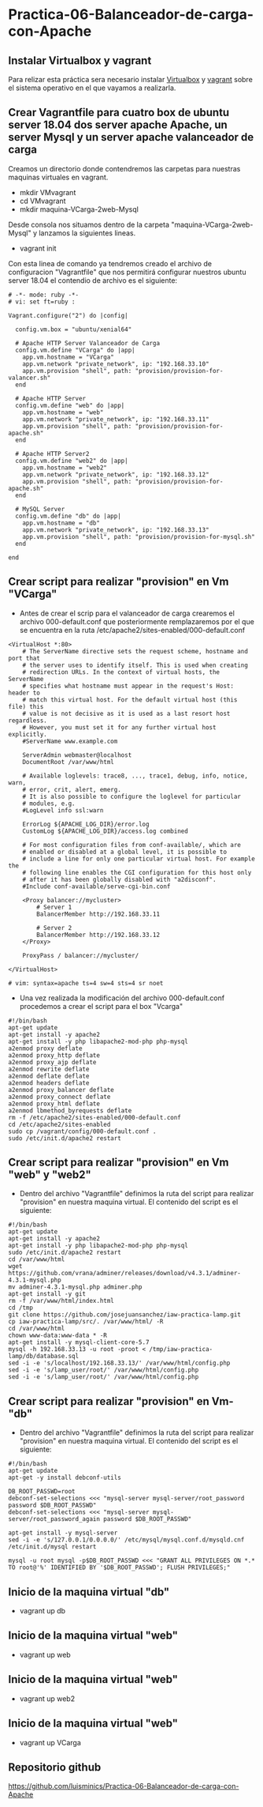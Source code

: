 # Practica-06-Balanceador-de-carga-con-Apache

## Instalar Virtualbox y vagrant
Para relizar esta práctica sera necesario instalar [Virtualbox](https://www.virtualbox.org/wiki/Downloads) y [vagrant](https://www.vagrantup.com/downloads.html) sobre el sistema operativo en el que vayamos a realizarla.

## Crear Vagrantfile para cuatro box de ubuntu server 18.04 dos server apache Apache, un server Mysql y un server apache valanceador de carga

Creamos un directorio donde contendremos las carpetas para nuestras maquinas virtuales en vagrant.
-  mkdir VMvagrant
-  cd VMvagrant
-  mkdir maquina-VCarga-2web-Mysql

Desde consola nos situamos dentro de la carpeta "maquina-VCarga-2web-Mysql" y lanzamos la siguientes lineas.

- vagrant init

Con esta linea de comando ya tendremos creado el archivo de configuracion "Vagrantfile" que nos permitirá configurar nuestros ubuntu server 18.04 el contendio de archivo es el siguiente:
~~~
# -*- mode: ruby -*-
# vi: set ft=ruby :

Vagrant.configure("2") do |config|

  config.vm.box = "ubuntu/xenial64"

  # Apache HTTP Server Valanceador de Carga
  config.vm.define "VCarga" do |app|
    app.vm.hostname = "VCarga"
    app.vm.network "private_network", ip: "192.168.33.10"
    app.vm.provision "shell", path: "provision/provision-for-valancer.sh"
  end
  
  # Apache HTTP Server
  config.vm.define "web" do |app|
    app.vm.hostname = "web"
    app.vm.network "private_network", ip: "192.168.33.11"
    app.vm.provision "shell", path: "provision/provision-for-apache.sh"
  end

  # Apache HTTP Server2
  config.vm.define "web2" do |app|
    app.vm.hostname = "web2"
    app.vm.network "private_network", ip: "192.168.33.12"
    app.vm.provision "shell", path: "provision/provision-for-apache.sh"
  end

  # MySQL Server
  config.vm.define "db" do |app|
    app.vm.hostname = "db"
    app.vm.network "private_network", ip: "192.168.33.13"
    app.vm.provision "shell", path: "provision/provision-for-mysql.sh"
  end

end
~~~
## Crear script para realizar "provision" en Vm "VCarga"

- Antes de crear el scrip para el valanceador de carga crearemos el archivo 000-default.conf que posteriormente remplazaremos por el que se encuentra en la ruta /etc/apache2/sites-enabled/000-default.conf
~~~
<VirtualHost *:80>
	# The ServerName directive sets the request scheme, hostname and port that
	# the server uses to identify itself. This is used when creating
	# redirection URLs. In the context of virtual hosts, the ServerName
	# specifies what hostname must appear in the request's Host: header to
	# match this virtual host. For the default virtual host (this file) this
	# value is not decisive as it is used as a last resort host regardless.
	# However, you must set it for any further virtual host explicitly.
	#ServerName www.example.com

	ServerAdmin webmaster@localhost
	DocumentRoot /var/www/html

	# Available loglevels: trace8, ..., trace1, debug, info, notice, warn,
	# error, crit, alert, emerg.
	# It is also possible to configure the loglevel for particular
	# modules, e.g.
	#LogLevel info ssl:warn

	ErrorLog ${APACHE_LOG_DIR}/error.log
	CustomLog ${APACHE_LOG_DIR}/access.log combined

	# For most configuration files from conf-available/, which are
	# enabled or disabled at a global level, it is possible to
	# include a line for only one particular virtual host. For example the
	# following line enables the CGI configuration for this host only
	# after it has been globally disabled with "a2disconf".
	#Include conf-available/serve-cgi-bin.conf

    <Proxy balancer://mycluster>
        # Server 1
        BalancerMember http://192.168.33.11

        # Server 2
        BalancerMember http://192.168.33.12
    </Proxy>

    ProxyPass / balancer://mycluster/

</VirtualHost>

# vim: syntax=apache ts=4 sw=4 sts=4 sr noet
~~~

- Una vez realizada la modificación del archivo 000-default.conf procedemos a crear el script para el box "Vcarga"
~~~
#!/bin/bash
apt-get update
apt-get install -y apache2
apt-get install -y php libapache2-mod-php php-mysql
a2enmod proxy deflate
a2enmod proxy_http deflate
a2enmod proxy_ajp deflate
a2enmod rewrite deflate
a2enmod deflate deflate
a2enmod headers deflate
a2enmod proxy_balancer deflate
a2enmod proxy_connect deflate
a2enmod proxy_html deflate
a2enmod lbmethod_byrequests deflate
rm -f /etc/apache2/sites-enabled/000-default.conf
cd /etc/apache2/sites-enabled
sudo cp /vagrant/config/000-default.conf .
sudo /etc/init.d/apache2 restart
~~~

## Crear script para realizar "provision" en Vm "web" y "web2"

- Dentro del archivo "Vagrantfile" definimos la ruta del script para realizar "provision" en nuestra maquina virtual. El contenido del script es el siguiente:
~~~
#!/bin/bash
apt-get update
apt-get install -y apache2
apt-get install -y php libapache2-mod-php php-mysql
sudo /etc/init.d/apache2 restart
cd /var/www/html
wget https://github.com/vrana/adminer/releases/download/v4.3.1/adminer-4.3.1-mysql.php
mv adminer-4.3.1-mysql.php adminer.php
apt-get install -y git
rm -f /var/www/html/index.html
cd /tmp
git clone https://github.com/josejuansanchez/iaw-practica-lamp.git
cp iaw-practica-lamp/src/. /var/www/html/ -R
cd /var/www/html
chown www-data:www-data * -R
apt-get install -y mysql-client-core-5.7
mysql -h 192.168.33.13 -u root -proot < /tmp/iaw-practica-lamp/db/database.sql
sed -i -e 's/localhost/192.168.33.13/' /var/www/html/config.php
sed -i -e 's/lamp_user/root/' /var/www/html/config.php
sed -i -e 's/lamp_user/root/' /var/www/html/config.php
~~~

## Crear script para realizar "provision" en Vm-"db"

- Dentro del archivo "Vagrantfile" definimos la ruta del script para realizar "provision" en nuestra maquina virtual. El contenido del script es el siguiente:
~~~
#!/bin/bash
apt-get update
apt-get -y install debconf-utils

DB_ROOT_PASSWD=root
debconf-set-selections <<< "mysql-server mysql-server/root_password password $DB_ROOT_PASSWD"
debconf-set-selections <<< "mysql-server mysql-server/root_password_again password $DB_ROOT_PASSWD"

apt-get install -y mysql-server
sed -i -e 's/127.0.0.1/0.0.0.0/' /etc/mysql/mysql.conf.d/mysqld.cnf
/etc/init.d/mysql restart

mysql -u root mysql -p$DB_ROOT_PASSWD <<< "GRANT ALL PRIVILEGES ON *.* TO root@'%' IDENTIFIED BY '$DB_ROOT_PASSWD'; FLUSH PRIVILEGES;"
~~~

## Inicio de la maquina virtual "db"

- vagrant up db

## Inicio de la maquina virtual "web"

- vagrant up web

## Inicio de la maquina virtual "web"

- vagrant up web2

## Inicio de la maquina virtual "web"

- vagrant up VCarga

## Repositorio github

https://github.com/luisminics/Practica-06-Balanceador-de-carga-con-Apache